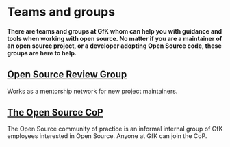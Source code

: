 # Teams and groups

#### There are teams and groups at GfK whom can help you with guidance and tools when working with open source. No matter if you are a maintainer of an open source project, or a developer adopting Open Source code, these groups are here to help.

## [Open Source Review Group](../open-source-review-group)
Works as a mentorship network for new project maintainers.

## [The Open Source CoP](../open-source-cop)
The Open Source community of practice is an informal internal group of GfK employees interested in Open Source. Anyone at GfK can join the CoP.

